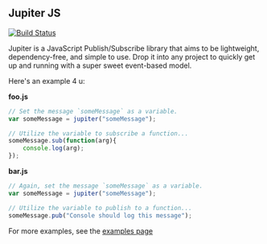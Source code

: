 ## Jupiter JS

[![Build Status](https://travis-ci.org/mbjordan/JupiterJS.svg?branch=master)](https://travis-ci.org/mbjordan/JupiterJS)

Jupiter is a JavaScript Publish/Subscribe library that aims to be lightweight, dependency-free, and simple to use. Drop it into any project to quickly get up and running with a super sweet event-based model.

Here's an example 4 u:

**foo.js**

```javascript
// Set the message `someMessage` as a variable.
var someMessage = jupiter("someMessage");

// Utilize the variable to subscribe a function...
someMessage.sub(function(arg){
    console.log(arg);
});

```

**bar.js**

```javascript
// Again, set the message `someMessage` as a variable.
var someMessage = jupiter("someMessage");

// Utilize the variable to publish to a function...
someMessage.pub("Console should log this message");
```

For more examples, see the [examples page](http://mbjordan.github.io/JupiterJS/examples.html)
